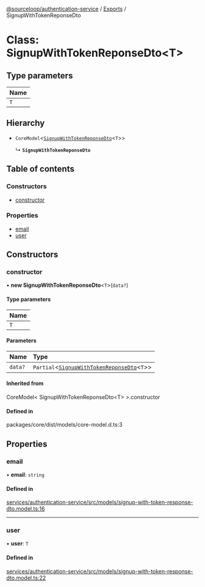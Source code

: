 [@sourceloop/authentication-service](../README.md) / [Exports](../modules.md) / SignupWithTokenReponseDto

# Class: SignupWithTokenReponseDto<T\>

## Type parameters

| Name |
| :------ |
| `T` |

## Hierarchy

- `CoreModel`<[`SignupWithTokenReponseDto`](SignupWithTokenReponseDto.md)<`T`\>\>

  ↳ **`SignupWithTokenReponseDto`**

## Table of contents

### Constructors

- [constructor](SignupWithTokenReponseDto.md#constructor)

### Properties

- [email](SignupWithTokenReponseDto.md#email)
- [user](SignupWithTokenReponseDto.md#user)

## Constructors

### constructor

• **new SignupWithTokenReponseDto**<`T`\>(`data?`)

#### Type parameters

| Name |
| :------ |
| `T` |

#### Parameters

| Name | Type |
| :------ | :------ |
| `data?` | `Partial`<[`SignupWithTokenReponseDto`](SignupWithTokenReponseDto.md)<`T`\>\> |

#### Inherited from

CoreModel<
  SignupWithTokenReponseDto<T\>
\>.constructor

#### Defined in

packages/core/dist/models/core-model.d.ts:3

## Properties

### email

• **email**: `string`

#### Defined in

[services/authentication-service/src/models/signup-with-token-response-dto.model.ts:16](https://github.com/sourcefuse/loopback4-microservice-catalog/blob/93a7f917/services/authentication-service/src/models/signup-with-token-response-dto.model.ts#L16)

___

### user

• **user**: `T`

#### Defined in

[services/authentication-service/src/models/signup-with-token-response-dto.model.ts:22](https://github.com/sourcefuse/loopback4-microservice-catalog/blob/93a7f917/services/authentication-service/src/models/signup-with-token-response-dto.model.ts#L22)
